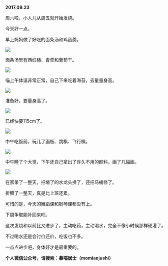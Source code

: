 
          
**2017.09.23**

周六啦，小人儿从周五就开始发烧。

今天好一点。

早上妈妈做了好吃的面条汤和鸡蛋羹。


![](//upload-images.jianshu.io/upload_images/51001-485ae2fbe59fb442.jpg)


面条汤里有西红柿、青菜和葡萄干。


![](//upload-images.jianshu.io/upload_images/51001-d9c49e34103ee44d.jpg)


喵上午体温非常正常，自己下来吃着海苔，去量量身高。


![](//upload-images.jianshu.io/upload_images/51001-aca59fbd0631a487.jpg)


准备好，要量身高了。


![](//upload-images.jianshu.io/upload_images/51001-14c836dcfc51702a.jpg)


已经快要115cm了。


![](//upload-images.jianshu.io/upload_images/51001-767a401717235b65.jpg)


中午吃饭前，玩儿了画板、跳棋、飞行棋。


![](//upload-images.jianshu.io/upload_images/51001-0b7763d7e88b375b.jpg)


中午睡了个大觉，下午还自己拿出了许久不用的颜料，画了几幅画。


![](//upload-images.jianshu.io/upload_images/51001-54218e9e7d9f5e69.jpg)


在家呆了一整天，把堵了的水龙头换了，还把马桶修了。

折腾了一整天，真是比上班还累。

可惜的是，今天的舞蹈课和钢琴课都没有上。

下周争取能补回来吧。

这次发烧和以前比又进步了，主动吃药，主动喝水，完全不像小时候那样硬灌了。

不过喝水还是会讨价还价，吃饭也不多。

一点点进步吧，身体好才是最重要的。


**个人微信公众号，请搜索：摹喵居士（momiaojushi）**

        